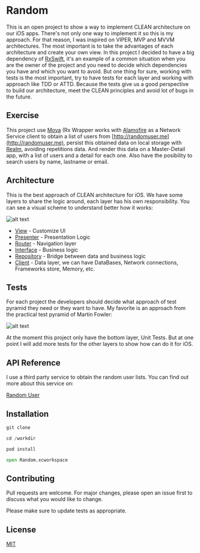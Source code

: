 # Random 
This is an open project to show a way to implement CLEAN architecture on our iOS apps. There's not only one way to implement it so this is my approach. For that reason, I was inspired on VIPER, MVP and MVVM architectures. The most important is to take the advantages of each architecture and create your own view. 
In this project I decided to have a big dependency of [RxSwift](https://github.com/ReactiveX/RxSwift), it's an example of a common situation when you are the owner of the project and you need to decide which dependencies you have and which you want to avoid.
But one thing for sure, working with tests is the most important, try to have tests for each layer and working with approach like TDD or ATTD. Because the tests give us a good perspective to build our architecture, meet the CLEAN principles and avoid lot of bugs in the future.


## Exercise

This project use [Moya](https://github.com/Moya/Moya) (Rx Wrapper works with [Alamofire](https://github.com/Alamofire/Alamofire) as a Network Service client to obtain a list of users from [http://randomuser.me](http://randomuser.me), persist this obtained data on local storage with [Realm](http://realm.io/), avoiding repetitions data. And render this data on a Master-Detail app, with a list of users and a detail for each one. Also have the posibility to search users by name, lastname or email.


## Architecture
This is the best approach of CLEAN architecture for iOS. We have some layers to share the logic around, each layer has his own responsibility.
You can see a visual scheme to understand better how it works:


![alt text](https://res.cloudinary.com/aka7/image/upload/v1540195508/Victor/Architectures/architecture.png)

* [View]() - Customize UI
* [Presenter]() - Presentation Logic
* [Router]() - Navigation layer
* [Interface]() - Business logic
* [Repository]() - Bridge between data and business logic
* [Client]() - Data layer, we can have DataBases, Network connections, Frameworks store, Memory, etc.


## Tests
For each project the developers should decide what approach of test pyramid they need or they want to have. My favorite is an approach from the practical test pyramid of Martin Fowler:

![alt text](https://res.cloudinary.com/aka7/image/upload/v1540333699/Victor/Architectures/TestPiramid.png)

At the moment this project only have the bottom layer, Unit Tests. 
But at one point I will add more tests for the other layers to show how can do it for iOS.

## API Reference

I use a third party service to obtain the random user lists. You can find out more about this service on:

[Random User](https://randomuser.me)

## Installation

```python
git clone 

cd /workdir

pod install

open Random.xcworkspace
```


## Contributing
Pull requests are welcome. For major changes, please open an issue first to discuss what you would like to change.

Please make sure to update tests as appropriate.

## License
[MIT](https://choosealicense.com/licenses/mit/)